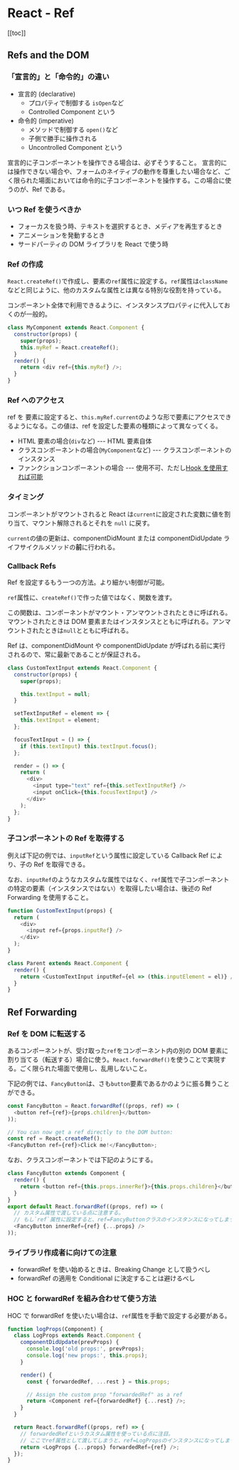# React - Ref

[[toc]]

## Refs and the DOM

### 「宣言的」と「命令的」の違い

- 宣言的 (declarative)
  - プロパティで制御する `isOpen`など
  - Controlled Component という
- 命令的 (imperative)
  - メソッドで制御する `open()`など
  - 子側で勝手に操作される
  - Uncontrolled Component という

宣言的に子コンポーネントを操作できる場合は、必ずそうすること。
宣言的には操作できない場合や、フォームのネイティブの動作を尊重したい場合など、ごく限られた場面においては命令的に子コンポーネントを操作する。この場合に使うのが、Ref である。

### いつ Ref を使うべきか

- フォーカスを扱う時、テキストを選択するとき、メディアを再生するとき
- アニメーションを発動するとき
- サードパーティの DOM ライブラリを React で使う時

### Ref の作成

`React.createRef()`で作成し、要素の`ref`属性に設定する。`ref`属性は`className`などと同じように、他のカスタムな属性とは異なる特別な役割を持っている。

コンポーネント全体で利用できるように、インスタンスプロパティに代入しておくのが一般的。

```js
class MyComponent extends React.Component {
  constructor(props) {
    super(props);
    this.myRef = React.createRef();
  }
  render() {
    return <div ref={this.myRef} />;
  }
}
```

### Ref へのアクセス

ref を 要素に設定すると、`this.myRef.current`のような形で要素にアクセスできるようになる。この値は、ref を設定した要素の種類によって異なってくる。

- HTML 要素の場合(`div`など) --- HTML 要素自体
- クラスコンポーネントの場合(`MyComponent`など) --- クラスコンポーネントのインスタンス
- ファンクションコンポーネントの場合 --- 使用不可、ただし[Hook を使用すれば可能](https://stackoverflow.com/a/37950970/6574720)

### タイミング

コンポーネントがマウントされると React は`current`に設定された変数に値を割り当て、マウント解除されるとそれを `null` に戻す。

`current`の値の更新は、componentDidMount または componentDidUpdate ライフサイクルメソッドの**前**に行われる。

### Callback Refs

Ref を設定するもう一つの方法。より細かい制御が可能。

`ref`属性に、`createRef()`で作った値ではなく、関数を渡す。

この関数は、コンポーネントがマウント・アンマウントされたときに呼ばれる。マウントされたときは DOM 要素またはインスタンスとともに呼ばれる。アンマウントされたときは`null`とともに呼ばれる。

Ref は、componentDidMount や componentDidUpdate が呼ばれる前に実行されるので、常に最新であることが保証される。

```js
class CustomTextInput extends React.Component {
  constructor(props) {
    super(props);

    this.textInput = null;
  }

  setTextInputRef = element => {
    this.textInput = element;
  };

  focusTextInput = () => {
    if (this.textInput) this.textInput.focus();
  };

  render = () => {
    return (
      <div>
        <input type="text" ref={this.setTextInputRef} />
        <input onClick={this.focusTextInput} />
      </div>
    );
  };
}
```

### 子コンポーネントの Ref を取得する

例えば下記の例では、`inputRef`という属性に設定している Callback Ref により、子の Ref を取得できる。

なお、`inputRef`のようなカスタムな属性ではなく、`ref`属性で子コンポーネントの特定の要素（インスタンスではない）を取得したい場合は、後述の Ref Forwarding を使用すること。

```js
function CustomTextInput(props) {
  return (
    <div>
      <input ref={props.inputRef} />
    </div>
  );
}

class Parent extends React.Component {
  render() {
    return <CustomTextInput inputRef={el => (this.inputElement = el)} />;
  }
}
```

## Ref Forwarding

### Ref を DOM に転送する

あるコンポーネントが、受け取った`ref`をコンポーネント内の別の DOM 要素に割り当てる（転送する）場合に使う。`React.forwardRef()`を使うことで実現する。ごく限られた場面で使用し、乱用しないこと。

下記の例では、`FancyButton`は、さも`button`要素であるかのように振る舞うことができる。

```js
const FancyButton = React.forwardRef((props, ref) => (
  <button ref={ref}>{props.children}</button>
));

// You can now get a ref directly to the DOM button:
const ref = React.createRef();
<FancyButton ref={ref}>Click me!</FancyButton>;
```

なお、クラスコンポーネントでは下記のようにする。

```js
class FancyButton extends Component {
  render() {
    return <button ref={this.props.innerRef}>{this.props.children}</button>;
  }
}
export default React.forwardRef((props, ref) => (
  // カスタム属性で渡している点に注意する。
  // もし`ref`属性に設定すると、ref=FancyButtonクラスのインスタンスになってしまう。
  <FancyButton innerRef={ref} {...props} />
));
```

### ライブラリ作成者に向けての注意

- forwardRef を使い始めるときは、Breaking Change として扱うべし
- forwardRef の適用を Conditional に決定することは避けるべし

### HOC と forwardRef を組み合わせて使う方法

HOC で forwardRef を使いたい場合は、`ref`属性を手動で設定する必要がある。

```js
function logProps(Component) {
  class LogProps extends React.Component {
    componentDidUpdate(prevProps) {
      console.log('old props:', prevProps);
      console.log('new props:', this.props);
    }

    render() {
      const { forwardedRef, ...rest } = this.props;

      // Assign the custom prop "forwardedRef" as a ref
      return <Component ref={forwardedRef} {...rest} />;
    }
  }

  return React.forwardRef((props, ref) => {
    // forwardedRefというカスタム属性を使っている点に注目。
    // ここでref属性として渡してしまうと、ref=LogPropsのインスタンスになってしまう。
    return <LogProps {...props} forwardedRef={ref} />;
  });
}
```
